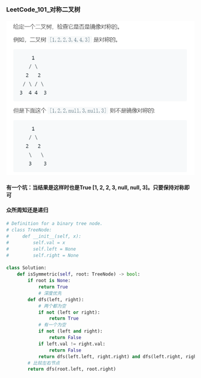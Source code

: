 ### **LeetCode_101_对称二叉树**

#### ![图片](https://github.com/acm-py/Weekwork/raw/hmb/image_explain/LeetCode_101_对称二叉树.png)
#### 有一个坑：当结果是这样时也是True [1, 2, 2, 3, null, null, 3]。只要保持对称即可

#### 众所周知还是递归

```python
# Definition for a binary tree node.
# class TreeNode:
#     def __init__(self, x):
#         self.val = x
#         self.left = None
#         self.right = None

class Solution:
    def isSymmetric(self, root: TreeNode) -> bool:
        if root is None:
            return True
            # 深度优先
        def dfs(left, right):
            # 两个都为空
            if not (left or right):
                return True
            # 有一个为空
            if not (left and right):
                return False
            if left.val != right.val:
                return False
            return dfs(left.left, right.right) and dfs(left.right, right.left)
        # 比较左右节点
        return dfs(root.left, root.right)
```

